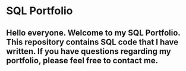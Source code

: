 # SQL Portfolio

## Hello everyone. Welcome to my SQL Portfolio. This repository contains SQL code that I have written. If you have questions regarding my portfolio, please feel free to contact me. 
